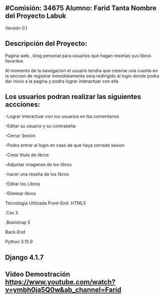 #Comisión: 34675
Alumno: Farid Tanta
Nombre del Proyecto
Labuk
------------------------------------------------------------------
Versión
0.1

Descripción del Proyecto:
-------------------------------------------------------------------
Pagina web , blog personal para usuarios que hagan reseñas sus libros favoritos

Al momento de la navegacion el usuario tendra que crearse una cuenta en la seccion de registrar inmediatamente sera redirigido al login donde podra dar inicio 
a la pagina y podra lograr interactuar con ella

Los usuarios podran realizar las siguientes accciones:
--------------------------------------------------------
-Lograr interactuar con los usuarios en  los comentarios

-Editar su usuario y su contraseña

-Cerrar Sesion

-Podra entrar al login en caso de que haya cerrado sesion

-Crear titulo de libros

-Adjuntar imagenes de los libros

-hacer una reseña de los libros

-Editar los Libros 

-Eliminar libros 



Tecnología Utilizada
Front-End
.HTML5

.Css 3

.Bootstrap 5

Back-End

Python 3.10.9

Django 4.1.7
---------------------------------------------------------------
Video Demostración
https://www.youtube.com/watch?v=ymbh0ja5Q0w&ab_channel=Farid
---------------------------------------------------------------


